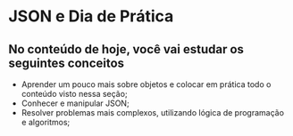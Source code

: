 # JSON e Dia de Prática

## No conteúdo de hoje, você vai estudar os seguintes conceitos

- Aprender um pouco mais sobre objetos e colocar em prática todo o conteúdo visto nessa seção;
- Conhecer e manipular JSON;
- Resolver problemas mais complexos, utilizando lógica de programação e algoritmos;
